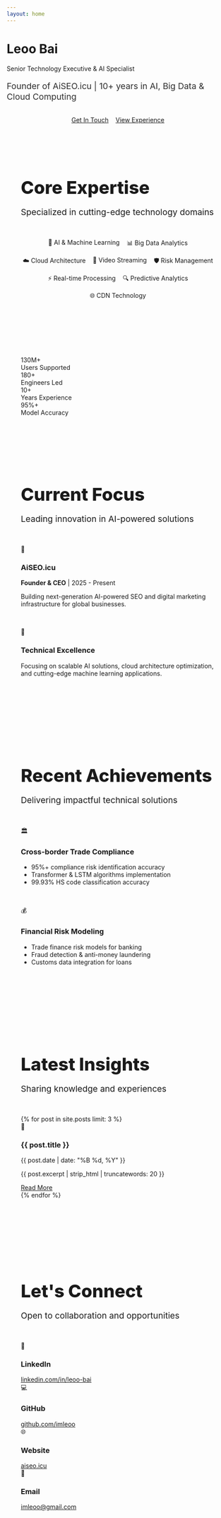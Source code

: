 ```yaml
---
layout: home
---
```


<!-- Hero Section -->
<div class="hero-section">
  <div class="hero-content">
    <h1 class="hero-title">Leoo Bai</h1>
    <p class="hero-subtitle">Senior Technology Executive & AI Specialist</p>
    <p class="hero-description">Founder of AiSEO.icu | 10+ years in AI, Big Data & Cloud Computing</p>
    <div class="hero-buttons">
      <a href="#contact" class="btn-primary">Get In Touch</a>
      <a href="/experience/" class="btn-secondary">View Experience</a>
    </div>
  </div>
</div>

<!-- Skills Section -->
<div class="container" style="padding: 4rem 2rem;">
  <div class="text-center mb-5">
    <h2 class="section-title">Core Expertise</h2>
    <p class="section-subtitle">Specialized in cutting-edge technology domains</p>
  </div>
  
  <div class="skills-container">
    <div class="skill-tag">🤖 AI & Machine Learning</div>
    <div class="skill-tag">📊 Big Data Analytics</div>
    <div class="skill-tag">☁️ Cloud Architecture</div>
    <div class="skill-tag">🎥 Video Streaming</div>
    <div class="skill-tag">🛡️ Risk Management</div>
    <div class="skill-tag">⚡ Real-time Processing</div>
    <div class="skill-tag">🔍 Predictive Analytics</div>
    <div class="skill-tag">🌐 CDN Technology</div>
  </div>
</div>

<!-- Stats Section -->
<div class="container" style="padding: 2rem 2rem;">
  <div class="stats-grid">
    <div class="stat-card">
      <div class="stat-number">130M+</div>
      <div class="stat-label">Users Supported</div>
    </div>
    <div class="stat-card">
      <div class="stat-number">180+</div>
      <div class="stat-label">Engineers Led</div>
    </div>
    <div class="stat-card">
      <div class="stat-number">10+</div>
      <div class="stat-label">Years Experience</div>
    </div>
    <div class="stat-card">
      <div class="stat-number">95%+</div>
      <div class="stat-label">Model Accuracy</div>
    </div>
  </div>
</div>

<!-- Current Focus -->
<div class="container" style="padding: 4rem 2rem;">
  <div class="text-center mb-5">
    <h2 class="section-title">Current Focus</h2>
    <p class="section-subtitle">Leading innovation in AI-powered solutions</p>
  </div>
  
  <div class="row">
    <div class="col-md-6">
      <div class="card">
        <div class="card-header">
          <div class="card-icon">🚀</div>
          <h3 class="card-title">AiSEO.icu</h3>
        </div>
        <p><strong>Founder & CEO</strong> | 2025 - Present</p>
        <p>Building next-generation AI-powered SEO and digital marketing infrastructure for global businesses.</p>
      </div>
    </div>
    <div class="col-md-6">
      <div class="card">
        <div class="card-header">
          <div class="card-icon">🎯</div>
          <h3 class="card-title">Technical Excellence</h3>
        </div>
        <p>Focusing on scalable AI solutions, cloud architecture optimization, and cutting-edge machine learning applications.</p>
      </div>
    </div>
  </div>
</div>

<!-- Recent Achievements -->
<div class="container" style="padding: 4rem 2rem; background: var(--bg-secondary);">
  <div class="text-center mb-5">
    <h2 class="section-title">Recent Achievements</h2>
    <p class="section-subtitle">Delivering impactful technical solutions</p>
  </div>
  
  <div class="row">
    <div class="col-lg-6">
      <div class="card">
        <div class="card-header">
          <div class="card-icon">🏛️</div>
          <h3 class="card-title">Cross-border Trade Compliance</h3>
        </div>
        <ul>
          <li>95%+ compliance risk identification accuracy</li>
          <li>Transformer & LSTM algorithms implementation</li>
          <li>99.93% HS code classification accuracy</li>
        </ul>
      </div>
    </div>
    <div class="col-lg-6">
      <div class="card">
        <div class="card-header">
          <div class="card-icon">💰</div>
          <h3 class="card-title">Financial Risk Modeling</h3>
        </div>
        <ul>
          <li>Trade finance risk models for banking</li>
          <li>Fraud detection & anti-money laundering</li>
          <li>Customs data integration for loans</li>
        </ul>
      </div>
    </div>
  </div>
</div>

<!-- Latest Blog Posts -->
<div class="container" style="padding: 4rem 2rem;">
  <div class="text-center mb-5">
    <h2 class="section-title">Latest Insights</h2>
    <p class="section-subtitle">Sharing knowledge and experiences</p>
  </div>
  
  <div class="blog-grid">
    {% for post in site.posts limit: 3 %}
    <div class="blog-card">
      <div class="blog-card-image">
        <span>📝</span>
      </div>
      <div class="blog-card-content">
        <h3 class="blog-card-title">{{ post.title }}</h3>
        <p class="blog-card-date">{{ post.date | date: "%B %d, %Y" }}</p>
        <p class="blog-card-excerpt">{{ post.excerpt | strip_html | truncatewords: 20 }}</p>
        <a href="{{ post.url }}" class="btn-primary" style="margin-top: 1rem;">Read More</a>
      </div>
    </div>
    {% endfor %}
  </div>
</div>

<!-- Contact Section -->
<div id="contact" class="container" style="padding: 4rem 2rem;">
  <div class="text-center mb-5">
    <h2 class="section-title">Let's Connect</h2>
    <p class="section-subtitle">Open to collaboration and opportunities</p>
  </div>
  
  <div class="contact-grid">
    <div class="contact-item">
      <div class="contact-icon">💼</div>
      <h3>LinkedIn</h3>
      <a href="https://linkedin.com/in/leoo-bai" target="_blank">linkedin.com/in/leoo-bai</a>
    </div>
    <div class="contact-item">
      <div class="contact-icon">💻</div>
      <h3>GitHub</h3>
      <a href="https://github.com/imleoo" target="_blank">github.com/imleoo</a>
    </div>
    <div class="contact-item">
      <div class="contact-icon">🌐</div>
      <h3>Website</h3>
      <a href="https://aiseo.icu" target="_blank">aiseo.icu</a>
    </div>
    <div class="contact-item">
      <div class="contact-icon">📧</div>
      <h3>Email</h3>
      <a href="mailto:imleoo@gmail.com">imleoo@gmail.com</a>
    </div>
  </div>
</div>

<!-- Custom Styles -->
<style>
.container {
  max-width: 1200px;
  margin: 0 auto;
}

.section-title {
  font-size: 2.5rem;
  font-weight: 800;
  color: var(--text-primary);
  margin-bottom: 1rem;
}

.section-subtitle {
  font-size: 1.2rem;
  color: var(--text-secondary);
  margin-bottom: 3rem;
}

.hero-description {
  font-size: 1.2rem;
  margin-bottom: 2rem;
  opacity: 0.9;
}

.hero-buttons {
  display: flex;
  gap: 1rem;
  justify-content: center;
  flex-wrap: wrap;
}

.skills-container {
  display: flex;
  flex-wrap: wrap;
  justify-content: center;
  gap: 1rem;
  margin: 2rem 0;
}

.row {
  display: flex;
  gap: 2rem;
  flex-wrap: wrap;
}

.col-md-6, .col-lg-6 {
  flex: 1;
  min-width: 300px;
}

@media (max-width: 768px) {
  .hero-buttons {
    flex-direction: column;
    align-items: center;
  }
  
  .btn-primary, .btn-secondary {
    width: 200px;
  }
}
</style>
